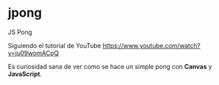 # jpong
JS Pong

Siguiendo el tutorial de YouTube https://www.youtube.com/watch?v=ju09womACpQ

Es curiosidad sana de ver como se hace un simple pong con **Canvas** y **JavaScript**.